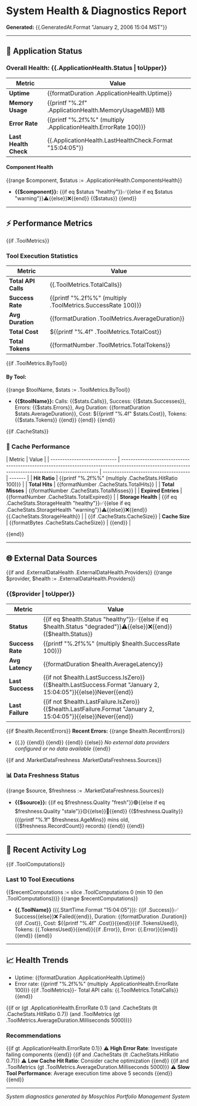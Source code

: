 # System Health & Diagnostics Report

**Generated:** {{.GeneratedAt.Format "January 2, 2006 15:04 MST"}}

---

## 🚦 Application Status

### Overall Health: **{{.ApplicationHealth.Status | toUpper}}**

| Metric                | Value                                                           |
| --------------------- | --------------------------------------------------------------- |
| **Uptime**            | {{formatDuration .ApplicationHealth.Uptime}}                    |
| **Memory Usage**      | {{printf "%.2f" .ApplicationHealth.MemoryUsageMB}} MB           |
| **Error Rate**        | {{printf "%.2f%%" (multiply .ApplicationHealth.ErrorRate 100)}} |
| **Last Health Check** | {{.ApplicationHealth.LastHealthCheck.Format "15:04:05"}}        |

#### Component Health

{{range $component, $status := .ApplicationHealth.ComponentsHealth}}

- **{{$component}}:** {{if eq $status "healthy"}}✅{{else if eq $status "warning"}}⚠️{{else}}❌{{end}} {{$status}}
  {{end}}

---

## ⚡ Performance Metrics

{{if .ToolMetrics}}

### Tool Execution Statistics

| Metric              | Value                                                       |
| ------------------- | ----------------------------------------------------------- |
| **Total API Calls** | {{.ToolMetrics.TotalCalls}}                                 |
| **Success Rate**    | {{printf "%.2f%%" (multiply .ToolMetrics.SuccessRate 100)}} |
| **Avg Duration**    | {{formatDuration .ToolMetrics.AverageDuration}}             |
| **Total Cost**      | ${{printf "%.4f" .ToolMetrics.TotalCost}}                   |
| **Total Tokens**    | {{formatNumber .ToolMetrics.TotalTokens}}                   |

{{if .ToolMetrics.ByTool}}

#### By Tool:

{{range $toolName, $stats := .ToolMetrics.ByTool}}

- **{{$toolName}}:** Calls: {{$stats.Calls}}, Success: {{$stats.Successes}}, Errors: {{$stats.Errors}}, Avg Duration: {{formatDuration $stats.AverageDuration}}, Cost: ${{printf "%.4f" $stats.Cost}}, Tokens: {{$stats.Tokens}}
  {{end}}
  {{end}}
  {{end}}

{{if .CacheStats}}

### 💾 Cache Performance

| Metric                       | Value                                                                                                                                              |
| ---------------------------- | -------------------------------------------------------------------------------------------------------------------------------------------------- | ------------------------------------- | ------- |
| **Hit Ratio**                | {{printf "%.2f%%" (multiply .CacheStats.HitRatio 100)}}                                                                                            |
| **Total Hits**               | {{formatNumber .CacheStats.TotalHits}}                                                                                                             |
| **Total Misses**             | {{formatNumber .CacheStats.TotalMisses}}                                                                                                           |
| **Expired Entries**          | {{formatNumber .CacheStats.TotalExpired}}                                                                                                          |
| **Storage Health**           | {{if eq .CacheStats.StorageHealth "healthy"}}✅{{else if eq .CacheStats.StorageHealth "warning"}}⚠️{{else}}❌{{end}} {{.CacheStats.StorageHealth}} |
| {{if .CacheStats.CacheSize}} | **Cache Size**                                                                                                                                     | {{formatBytes .CacheStats.CacheSize}} | {{end}} |

{{end}}

---

## 🌐 External Data Sources

{{if and .ExternalDataHealth .ExternalDataHealth.Providers}}
{{range $provider, $health := .ExternalDataHealth.Providers}}

### {{$provider | toUpper}}

| Metric           | Value                                                                                                              |
| ---------------- | ------------------------------------------------------------------------------------------------------------------ |
| **Status**       | {{if eq $health.Status "healthy"}}✅{{else if eq $health.Status "degraded"}}⚠️{{else}}❌{{end}} {{$health.Status}} |
| **Success Rate** | {{printf "%.2f%%" (multiply $health.SuccessRate 100)}}                                                             |
| **Avg Latency**  | {{formatDuration $health.AverageLatency}}                                                                          |
| **Last Success** | {{if not $health.LastSuccess.IsZero}}{{$health.LastSuccess.Format "January 2, 15:04:05"}}{{else}}Never{{end}}      |
| **Last Failure** | {{if not $health.LastFailure.IsZero}}{{$health.LastFailure.Format "January 2, 15:04:05"}}{{else}}Never{{end}}      |

{{if $health.RecentErrors}}
**Recent Errors:**
{{range $health.RecentErrors}}

- {{.}}
  {{end}}
  {{end}}
  {{end}}
  {{else}}
  _No external data providers configured or no data available_
  {{end}}

{{if and .MarketDataFreshness .MarketDataFreshness.Sources}}

### 📊 Data Freshness Status

{{range $source, $freshness := .MarketDataFreshness.Sources}}

- **{{$source}}:** {{if eq $freshness.Quality "fresh"}}🟢{{else if eq $freshness.Quality "stale"}}🟡{{else}}🔴{{end}} {{$freshness.Quality}} ({{printf "%.1f" $freshness.AgeMins}} mins old, {{$freshness.RecordCount}} records)
  {{end}}
  {{end}}

---

## 🔧 Recent Activity Log

{{if .ToolComputations}}

### Last 10 Tool Executions

{{$recentComputations := slice .ToolComputations 0 (min 10 (len .ToolComputations))}}
{{range $recentComputations}}

- **{{.ToolName}}** ({{.StartTime.Format "15:04:05"}}): {{if .Success}}✅ Success{{else}}❌ Failed{{end}}, Duration: {{formatDuration .Duration}}{{if .Cost}}, Cost: ${{printf "%.4f" .Cost}}{{end}}{{if .TokensUsed}}, Tokens: {{.TokensUsed}}{{end}}{{if .Error}}, Error: {{.Error}}{{end}}
  {{end}}
  {{end}}

---

## 📈 Health Trends

- Uptime: {{formatDuration .ApplicationHealth.Uptime}}
- Error rate: {{printf "%.2f%%" (multiply .ApplicationHealth.ErrorRate 100)}}
  {{if .ToolMetrics}}- Total API calls: {{.ToolMetrics.TotalCalls}}{{end}}

{{if or (gt .ApplicationHealth.ErrorRate 0.1) (and .CacheStats (lt .CacheStats.HitRatio 0.7)) (and .ToolMetrics (gt .ToolMetrics.AverageDuration.Milliseconds 5000))}}

### Recommendations

{{if gt .ApplicationHealth.ErrorRate 0.1}}
⚠️ **High Error Rate**: Investigate failing components
{{end}}
{{if and .CacheStats (lt .CacheStats.HitRatio 0.7)}}
⚠️ **Low Cache Hit Ratio**: Consider cache optimization
{{end}}
{{if and .ToolMetrics (gt .ToolMetrics.AverageDuration.Milliseconds 5000)}}
⚠️ **Slow Tool Performance**: Average execution time above 5 seconds
{{end}}
{{end}}

---

_System diagnostics generated by Mosychlos Portfolio Management System_
